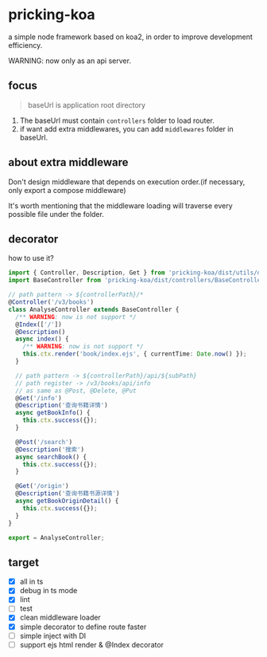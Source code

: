 # pricking-koa <alpha>

a simple node framework based on koa2, in order to improve development efficiency.

WARNING: now only as an api server.

## focus

> baseUrl is application root directory

1. The baseUrl must contain `controllers` folder to load router.
2. if want add extra middlewares, you can add `middlewares` folder in baseUrl.

## about extra middleware

Don't design middleware that depends on execution order.(if necessary, only export a compose middleware)

It's worth mentioning that the middleware loading will traverse every possible file under the folder.

## decorator

how to use it?

```ts
import { Controller, Description, Get } from 'pricking-koa/dist/utils/decorator';
import BaseController from 'pricking-koa/dist/controllers/BaseController';

// path pattern -> ${controllerPath}/*
@Controller('/v3/books')
class AnalyseController extends BaseController {
  /** WARNING: now is not support */
  @Index(['/'])
  @Description()
  async index() {
    /** WARNING: now is not support */
    this.ctx.render('book/index.ejs', { currentTime: Date.now() });
  }

  // path pattern -> ${controllerPath}/api/${subPath}
  // path register -> /v3/books/api/info
  // as same as @Post, @Delete, @Put
  @Get('/info')
  @Description('查询书籍详情')
  async getBookInfo() {
    this.ctx.success({});
  }

  @Post('/search')
  @Description('搜索')
  async searchBook() {
    this.ctx.success({});
  }

  @Get('/origin')
  @Description('查询书籍书源详情')
  async getBookOriginDetail() {
    this.ctx.success({});
  }
}

export = AnalyseController;
```

## target

- [x] all in ts
- [x] debug in ts mode
- [x] lint
- [ ] test
- [x] clean middleware loader
- [x] simple decorator to define route faster
- [ ] simple inject with DI
- [ ] support ejs html render & @Index decorator
